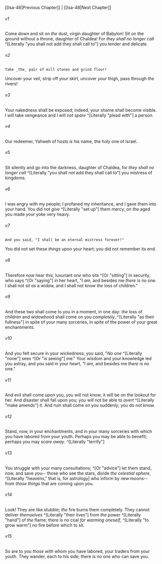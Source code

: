 ﻿---
aliases:
  - Isaiah 47
---

[[Isa-46|Previous Chapter]] | [[Isa-48|Next Chapter]]

###### v1
Come down and sit on _the_ dust, virgin daughter of Babylon!
Sit on the ground without a throne, daughter of Chaldea!
For _they shall no longer call_ ^[Literally "you shall not add they shall call to"] you tender and delicate.

###### v2
    Take _the_ pair of mill stones and grind flour!
Uncover your veil,
strip off _your_ skirt,
uncover _your_ thigh,
pass through _the_ rivers!

###### v3
Your nakedness shall be exposed;
indeed, your shame shall become visible.
I will take vengeance
and I will not _spare_ ^[Literally "plead with"] a person.

###### v4
Our redeemer, Yahweh of hosts _is_ his name, the holy one of Israel.

###### v5
Sit silently and go into the darkness, daughter of Chaldea,
for _they shall no longer call_ ^[Literally "you shall not add they shall call to"] you mistress of kingdoms.

###### v6
I was angry with my people;
I profaned my inheritance,
and I gave them into your hand.
You did not _give_ ^[Literally "set up"] them mercy;
on _the_ aged you made your yoke very heavy.

###### v7
    And you said, "I shall be an eternal mistress forever!"
You did not set these _things_ upon your heart;
you did not remember its end.

###### v8
Therefore now hear this, luxuriant _one_ who sits ^[Or "sitting"] in security,
who says ^[Or "saying"] in her heart, "I _am_, and besides me _there is_ no one.
I shall not sit _as_ a widow,
and I shall not know _the_ loss of children."

###### v9
And these two shall come to you _in_ a moment, in one day:
_the_ loss of children and widowhood shall come on you _completely_, ^[Literally "as their fullness"]
in spite of your many sorceries,
in spite of the power of your great enchantments.

###### v10
And you felt secure in your wickedness;
you said, "_No one_ ^[Literally "none"] sees ^[Or "_is_ seeing"] me."
Your wisdom and your knowledge led you astray,
and you said in your heart, "I _am_, and besides me _there is_ no one."

###### v11
And evil shall come upon you, you will not know;
it will be on the lookout for her.
And disaster shall fall upon you; you will not be able to _avert_ ^[Literally "make amends"] it.
And ruin shall come on you suddenly; you do not know.

###### v12
Stand, now, in your enchantments,
and in your many sorceries with which you have labored from your youth.
Perhaps you may be able to benefit;
perhaps you may _scare away_. ^[Literally "terrify"]

###### v13
You struggle with your many consultations; ^[Or "advice"]
let them stand, now, and save you--
those who see the stars, divide _the_ _celestial sphere_, ^[Literally "heavens," that is, for astrology]
who inform by new moons--
from _those things_ that are coming upon you.

###### v14
Look! They are like stubble;
_the_ fire burns them completely.
They cannot deliver _themselves_ ^[Literally "their lives"] from _the_ _power_ ^[Literally "hand"] of _the_ flame;
there is no coal _for warming oneself_, ^[Literally "to grow warm"]
_no_ fire before which to sit.

###### v15
So are to you _those with_ whom you have labored,
your traders from your youth.
They wander, each to his side;
there is no one who can save you.